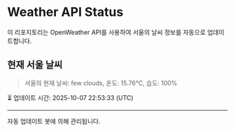 
# Weather API Status

이 리포지토리는 OpenWeather API를 사용하여 서울의 날씨 정보를 자동으로 업데이트합니다.

## 현재 서울 날씨
> 서울의 현재 날씨: few clouds, 온도: 15.76°C, 습도: 100%

⏳ 업데이트 시간: 2025-10-07 22:53:33 (UTC)

---
자동 업데이트 봇에 의해 관리됩니다.
